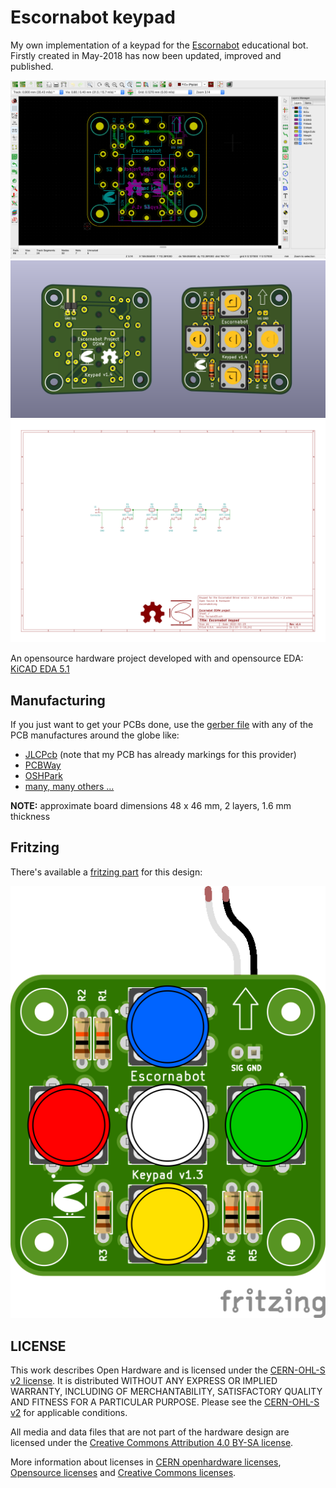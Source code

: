 # Escornabot keypad
My own implementation of a keypad for the [Escornabot](https://escornabot.org) educational bot. Firstly created in May-2018 has now been updated, improved and published.

![Escornabot Keypad](images/escornakeypad.png)
![Escornabot Keypad 3D](images/3descornakeypad.png)
![Escornabot Keypad sch](TecladoEB.svg)


An opensource hardware project developed with and opensource EDA: [KiCAD EDA 5.1](https://www.kicad.org/)

## Manufacturing
If you just want to get your PCBs done, use the [gerber file](gerber.zip) with any of the PCB manufactures around the globe like:

* [JLCPcb](https://jlcpcb.com) (note that my PCB has already markings for this provider)
* [PCBWay](https://pcbway.com)
* [OSHPark](https://oshpark.com)
* [many, many others ...](https://duckduckgo.com/?q=pcb+manufacturers)

**NOTE:** approximate board dimensions 48 x 46 mm, 2 layers, 1.6 mm thickness 

## Fritzing
There's available a [fritzing part](https://github.com/mgesteiro/fritzing-parts/tree/main/EscornaKeypad) for this design:

![EscornaKeypad](images/fritzingescornakeypad.png)

## LICENSE
This work describes Open Hardware and is licensed under the [CERN-OHL-S v2 license](LICENSE_CERNSV20). It is distributed WITHOUT ANY EXPRESS OR IMPLIED WARRANTY, INCLUDING OF MERCHANTABILITY, SATISFACTORY QUALITY AND FITNESS FOR A PARTICULAR PURPOSE. Please see the [CERN-OHL-S v2](https://ohwr.org/cern_ohl_s_v2.txt) for applicable conditions.

All media and data files that are not part of the hardware design are licensed under the [Creative Commons Attribution 4.0 BY-SA license](LICENSE-CCBYSA40).

More information about licenses in [CERN openhardware licenses](https://ohwr.org/project/cernohl/wikis/Documents/CERN-OHL-version-2), [Opensource licenses](https://opensource.org/licenses/) and [Creative Commons licenses](https://creativecommons.org/licenses/).
